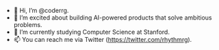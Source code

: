 - 👋 Hi, I’m @coderrg.
- 👀 I’m excited about building AI-powered products that solve ambitious problems.
- 🌱 I’m currently studying Computer Science at Stanford.
- 📫 You can reach me via Twitter (https://twitter.com/rhythmrg).

<!---
coderrg/coderrg is a ✨ special ✨ repository because its `README.md` (this file) appears on your GitHub profile.
You can click the Preview link to take a look at your changes.
--->
